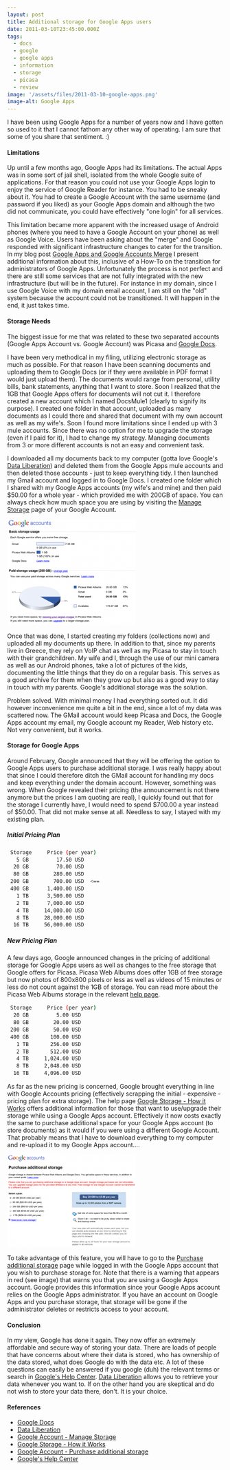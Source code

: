 ```yaml
---
layout: post
title: Additional storage for Google Apps users
date: 2011-03-10T23:45:00.000Z
tags:
  - docs
  - google
  - google apps
  - information
  - storage
  - picasa
  - review
image: '/assets/files/2011-03-10-google-apps.png'
image-alt: Google Apps
---
```

I have been using Google Apps for a number of years now and I have gotten so used to it that I cannot fathom any other way of operating. I am sure that some of you share that sentiment. :)

#### Limitations

Up until a few months ago, Google Apps had its limitations. The actual Apps was in some sort of jail shell, isolated from the whole Google suite of applications. For that reason you could not use your Google Apps login to enjoy the service of Google Reader for instance. You had to be sneaky about it. You had to create a Google Account with the same username (and password if you liked) as your Google Apps domain and although the two did not communicate, you could have effectively "one login" for all services.

This limitation became more apparent with the increased usage of Android phones (where you need to have a Google Account on your phone) as well as Google Voice. Users have been asking about the "merge" and Google responded with significant infrastructure changes to cater for the transition. In my blog post [Google Apps and Google Accounts Merge](/post/google-apps-and-google-accounts-merge) I present additional information about this, inclusive of a How-To on the transition for administrators of Google Apps. Unfortunately the process is not perfect and there are still some services that are not fully integrated with the new infrastructure (but will be in the future). For instance in my domain, since I use Google Voice with my domain email account, I am still on the "old" system because the account could not be transitioned. It will happen in the end, it just takes time.

#### Storage Needs

The biggest issue for me that was related to these two separated accounts (Google Apps Account vs. Google Account) was Picasa and [Google Docs](https://docs.google.com/).

I have been very methodical in my filing, utilizing electronic storage as much as possible. For that reason I have been scanning documents and uploading them to Google Docs (or if they were available in PDF format I would just upload them). The documents would range from personal, utility bills, bank statements, anything that I want to store. Soon I realized that the 1GB that Google Apps offers for documents will not cut it. I therefore created a new account which I named DocsMule1 (clearly to signify its purpose). I created one folder in that account, uploaded as many documents as I could there and shared that document with my own account as well as my wife's. Soon I found more limitations since I ended up with 3 mule accounts. Since there was no option for me to upgrade the storage (even if I paid for it), I had to change my strategy. Managing documents from 3 or more different accounts is not an easy and convenient task.


I downloaded all my documents back to my computer (gotta love Google's [Data Liberation](https://support.google.com/accounts/answer/3024190)) and deleted them from the Google Apps mule accounts and then deleted those accounts - just to keep everything tidy. I then launched my Gmail account and logged in to Google Docs. I created one folder which I shared with my Google Apps accounts (my wife's and mine) and then paid $50.00 for a whole year - which provided me with 200GB of space. You can always check how much space you are using by visiting the [Manage Storage](https://www.google.com/accounts/b/0/ManageStorage) page of your Google Account.

<img class="post-image" src="/assets/files/2011-03-10-google-manage-storage.png" alt="Google Storage"/>

Once that was done, I started creating my folders (collections now) and uploaded all my documents up there. In addition to that, since my parents live in Greece, they rely on VoIP chat as well as my Picasa to stay in touch with their grandchildren. My wife and I, through the use of our mini camera as well as our Android phones, take a lot of pictures of the kids, documenting the little things that they do on a regular basis. This serves as a good archive for them when they grow up but also as a good way to stay in touch with my parents. Google's additional storage was the solution.

Problem solved. With minimal money I had everything sorted out. It did however inconvenience me quite a bit in the end, since a lot of my data was scattered now. The GMail account would keep Picasa and Docs, the Google Apps account my email, my Google account my Reader, Web history etc.  Not very convenient, but it works.

#### Storage for Google Apps

Around February, Google announced that they will be offering the option to Google Apps users to purchase additional storage. I was really happy about that since I could therefore ditch the GMail account for handling my docs and keep everything under the domain account. However, something was wrong. When Google revealed their pricing (the announcement is not there anymore but the prices I am quoting are real), I quickly found out that for the storage I currently have, I would need to spend $700.00 a year instead of $50.00. That did not make sense at all. Needless to say, I stayed with my existing plan.

##### Initial Pricing Plan

```sh
 Storage     Price (per year)
   5 GB         17.50 USD
  20 GB         70.00 USD
  80 GB        280.00 USD
 200 GB        700.00 USD  <==
 400 GB      1,400.00 USD
   1 TB      3,500.00 USD
   2 TB      7,000.00 USD
   4 TB     14,000.00 USD
   8 TB     28,000.00 USD
  16 TB     56,000.00 USD
```

##### New Pricing Plan

A few days ago, Google announced changes in the pricing of additional storage for Google Apps users as well as changes to the free storage that Google offers for Picasa. Picasa Web Albums does offer 1GB of free storage but now photos of 800x800 pixels or less as well as videos of 15 minutes or less do not count against the 1GB of storage. You can read more about the Picasa Web Albums storage in the relevant [help page](https://support.google.com/picasa/answer/6383491).

```sh
 Storage     Price (per year)
  20 GB         5.00 USD
  80 GB        20.00 USD
 200 GB        50.00 USD
 400 GB       100.00 USD
   1 TB       256.00 USD
   2 TB       512.00 USD
   4 TB     1,024.00 USD
   8 TB     2,048.00 USD
  16 TB     4,096.00 USD
```

As far as the new pricing is concerned, Google brought everything in line with Google Accounts pricing (effectively scrapping the initial - expensive - pricing plan for extra storage). The help page [Google Storage - How it Works](https://support.google.com/drive/answer/2375123) offers additional information for those that want to use/upgrade their storage while using a Google Apps account. Effectively it now costs exactly the same to purchase additional space for your Google Apps account (to store documents) as it would if you were using a different Google Account. That probably means that I have to download everything to my computer and  re-upload it to my Google Apps account....

<img class="post-image" src="/assets/files/2011-03-10-google-purchase-storage.png" alt="Google Storage" />

To take advantage of this feature, you will have to go to the [Purchase additional storage](https://www.google.com/accounts/b/0/PurchaseStorage?hl=en_US) page while logged in with the Google Apps account that you wish to purchase storage for. Note that there is a warning that appears in red (see image) that warns you that you are using a Google Apps account. Google provides this information since your Google Apps account relies on the Google Apps administrator. If you have an account on Google Apps and you purchase storage, that storage will be gone if the administrator deletes or restricts access to your account.

#### Conclusion

In my view, Google has done it again. They now offer an extremely affordable and secure way of storing your data. There are loads of people that have concerns about where their data is stored, who has ownership of the data stored, what does Google do with the data etc. A lot of these questions can easily be answered if you google (duh) the relevant terms or search in [Google's Help Center](https://support.google.com/). [Data Liberation](https://support.google.com/accounts/answer/3024190/) allows you to retrieve your data whenever you want to. If on the other hand you are skeptical and do not wish to store your data there, don't. It is your choice.

#### References

* [Google Docs](https://docs.google.com/)
* [Data Liberation](https://support.google.com/accounts/answer/3024190/)
* [Google Account - Manage Storage](https://www.google.com/accounts/b/0/ManageStorage)
* [Google Storage - How it Works](https://support.google.com/drive/answer/2375123)
* [Google Account - Purchase additional storage](https://www.google.com/accounts/b/0/PurchaseStorage?hl=en_US)
* [Google's Help Center](https://support.google.com/)
